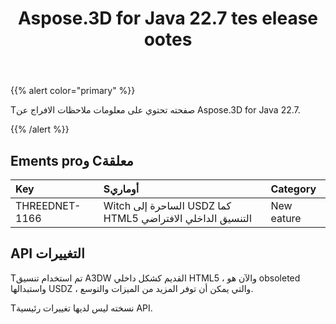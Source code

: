 ﻿---
title: Aspose.3D for Java 22.7 tes elease ootes
type: docs
weight: 6
url: /ar/java/aspose-3d-for-java-22-7-release-notes/
description: Tانه الافراج عن الملاحظات من Aspose.3D for Java 22.7.
---
{{% alert color="primary" %}}

Tصفحته تحتوي على معلومات ملاحظات الافراج عن Aspose.3D for Java 22.7.

{{% /alert %}}
## **Ements proو Cمعلقة**

|**Key**|**Sأوماري**|**Category**|
|:- |:- |:- |
|THREEDNET-1166 |Witch الساحرة إلى USDZ كما HTML5 التنسيق الداخلي الافتراضي|New eature|

## API التغييرات ##


Tتم استخدام تنسيق A3DW القديم كشكل داخلي HTML5 ، والآن هو obsoleted واستبدالها USDZ ، والتي يمكن أن توفر المزيد من الميزات والتوسع.


Tنسخته ليس لديها تغييرات رئيسية API.


